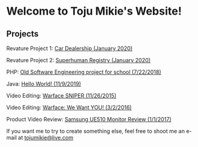 # Welcome to Toju Mikie's Website!
## Projects

Revature Project 1: [Car Dealership (January 2020)](./carDealership.md)

Revature Project 2: [Superhuman Registry (January 2020)](./superhuman.md)

PHP:  [Old Software Engineering project for school (7/22/2018)](./old-software-engineering-project-from-school.md)

Java: [Hello World! (11/9/2019)](https://github.com/tojumikie/website/blob/master/HelloWorld.java)

Video Editing: [Warface SNIPER (11/26/2015)](https://www.youtube.com/watch?v=mRKzsD57yos)

Video Editing: [Warface: We Want YOU! (3/2/2016)](https://www.youtube.com/watch?v=taqZWEp3K6E)

Product Video Review: [Samsung UE510 Monitor Review (1/1/2017)](https://www.youtube.com/watch?v=Psw4nXWnmWQ) 


If you want me to try to create something else, feel free to shoot me an e-mail at tojumikie@live.com
